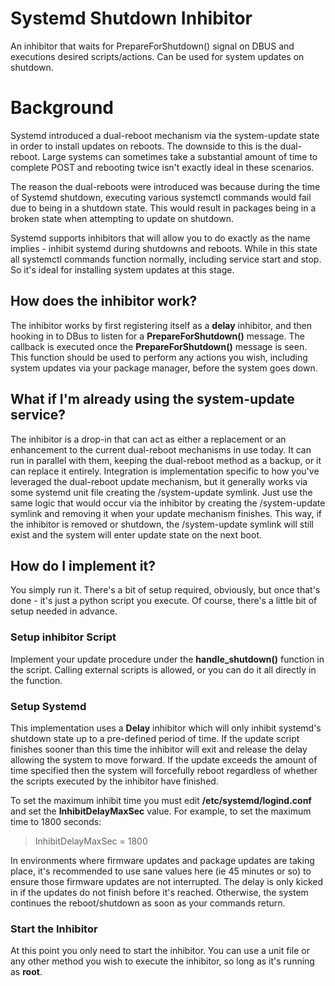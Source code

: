 # Systemd Shutdown Inhibitor

An inhibitor that waits for PrepareForShutdown() signal on DBUS and executions desired scripts/actions. Can be used for system updates on shutdown.

# Background

Systemd introduced a dual-reboot mechanism via the system-update state in order to install updates on reboots. The downside to this is the dual-reboot. Large systems can sometimes take a substantial amount of time to complete POST and rebooting twice isn't exactly ideal in these scenarios.

The reason the dual-reboots were introduced was because during the time of Systemd shutdown, executing various systemctl commands would fail due to being in a shutdown state. This would result in packages being in a broken state when attempting to update on shutdown.

Systemd supports inhibitors that will allow you to do exactly as the name implies - inhibit systemd during shutdowns and reboots. While in this state all systemctl commands function normally, including service start and stop. So it's ideal for installing system updates at this stage.

## How does the inhibitor work?

The inhibitor works by first registering itself as a **delay** inhibitor, and then hooking in to DBus to listen for a **PrepareForShutdown()** message. The callback is executed once the **PrepareForShutdown()** message is seen. This function should be used to perform any actions you wish, including system updates via your package manager, before the system goes down.

## What if I'm already using the system-update service?

The inhibitor is a drop-in that can act as either a replacement or an enhancement to the current dual-reboot mechanisms in use today. It can run in parallel with them, keeping the dual-reboot method as a backup, or it can replace it entirely. Integration is implementation specific to how you've leveraged the dual-reboot update mechanism, but it generally works via some systemd unit file creating the /system-update symlink. Just use the same logic that would occur via the inhibitor by creating the /system-update symlink and removing it when your update mechanism finishes. This way, if the inhibitor is removed or shutdown, the /system-update symlink will still exist and the system will enter update state on the next boot.

## How do I implement it?

You simply run it. There's a bit of setup required, obviously, but once that's done - it's just a python script you execute. Of course, there's a little bit of setup needed in advance.

### Setup inhibitor Script

Implement your update procedure under the **handle_shutdown()** function in the script. Calling external scripts is allowed, or you can do it all directly in the function.

### Setup Systemd

This implementation uses a **Delay** inhibitor which will only inhibit systemd's shutdown state up to a pre-defined period of time. If the update script finishes sooner than this time the inhibitor will exit and release the delay allowing the system to move forward. If the update exceeds the amount of time specified then the system will forcefully reboot regardless of whether the scripts executed by the inhibitor have finished.

To set the maximum inhibit time you must edit **/etc/systemd/logind.conf** and set the **InhibitDelayMaxSec** value.  For example, to set the maximum time to 1800 seconds:

>InhibitDelayMaxSec = 1800

In environments where firmware updates and package updates are taking place, it's recommended to use sane values here (ie 45 minutes or so) to ensure those firmware updates are not interrupted. The delay is only kicked in if the updates do not finish before it's reached. Otherwise, the system continues the reboot/shutdown as soon as your commands return.

### Start the Inhibitor

At this point you only need to start the inhibitor. You can use a unit file or any other method you wish to execute the inhibitor, so long as it's running as **root**.

